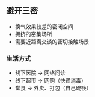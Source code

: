## 避开三密

- 换气效果较差的密闭空间
- 拥挤的密集场所
- 需要近距离交谈的密切接触场景

### 生活方式

- 线下医院 → 网络问诊
- 线下超市 → 网购（快递消毒）
- 堂食 → 外卖、打包（自己碗筷）
